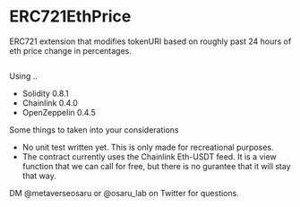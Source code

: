 # ERC721EthPrice

ERC721 extension that modifies tokenURI based on roughly past 24 hours of eth price change in percentages.

<img a="img/1-5.png">

Using ..
- Solidity 0.8.1
- Chainlink 0.4.0
- OpenZeppelin 0.4.5

Some things to taken into your considerations
- No unit test written yet. This is only made for recreational purposes.
- The contract currently uses the Chainlink Eth-USDT feed. It is a view function that we can call for free, but there is no gurantee that it will stay that way. 

DM @metaverseosaru or @osaru_lab on Twitter for questions. 

